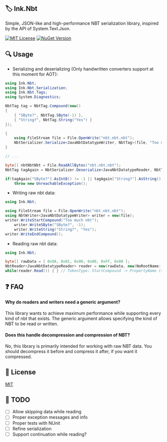 ## 🏷️ Ink.Nbt

Simple, JSON-like and high-performance NBT serialization library, inspired by the API of System.Text.Json.

[![MIT License](https://img.shields.io/badge/License-MIT-green.svg)](https://choosealicense.com/licenses/mit/) [![NuGet Version](https://img.shields.io/nuget/v/Ink.Nbt)](https://www.nuget.org/packages/Ink.Nbt/)
  
## 🔍 Usage

- Serializing and deserializing (Only handwritten converters support at this moment for AOT):
```cs
using Ink.Nbt;
using Ink.Nbt.Serialization;
using Ink.Nbt.Tags;
using System.Diagnostics;

NbtTag tag = NbtTag.Compound(new()
{
    { "SByte?", NbtTag.SByte(-1) },
    { "String?", NbtTag.String("Yes") }
});

{
    using FileStream file = File.OpenWrite("nbt.nbt.nbt");
    NbtSerializer.Serialize<JavaNbtDatatypeWriter, NbtTag>(file, "Too much nbt", tag, NbtTag.TypeInfo);
}

// ...

byte[] nbtNbtNbt = File.ReadAllBytes("nbt.nbt.nbt");
NbtTag tagAgain = NbtSerializer.Deserialize<JavaNbtDatatypeReader, NbtTag>(nbtNbtNbt, NbtTag.TypeInfo);

if(tagAgain["SByte?"].AsInt8() != -1 || tagAgain["String?"].AsString() != "Yes")
    throw new UnreachableException();
```

- Writing raw nbt data:
```cs
using Ink.Nbt;

using FileStream file = File.OpenWrite("nbt.nbt.nbt");
using NbtWriter<JavaNbtDatatypeWriter> writer = new(file);
writer.WriteStartCompound("Too much nbt");
    writer.WriteSByte("SByte?", -1);
    writer.WriteString("String?", "Yes");
writer.WriteEndCompound();
```

- Reading raw nbt data:
```cs
using Ink.Nbt;

byte[] rawData = [ 0x0A, 0x01, 0x00, 0x00, 0xFF, 0x00 ];
NbtReader<JavaNbtDatatypeReader> reader = new(rawData, new(NoRootName: true));
while(reader.Read()) { } // TokenType: StartCompound -> PropertyName (string.Empty) -> SByte (-1) -> EndCompound -> End (return false)
```

## ❓ FAQ

#### Why do readers and writers need a generic argument?

This library wants to achieve maximum performance while supporting every kind of nbt that exists. The generic argument allows specifying the kind of NBT to be read or written.

#### Does this handle decompression and compression of NBT?

No, this library is primarily intended for working with raw NBT data. You should decompress it before and compress it after, if you want it compressed.

## 📜 License

[MIT](https://choosealicense.com/licenses/mit/)


## 📝 TODO

- [ ] Allow skipping data while reading
- [ ] Proper exception messages and info
- [ ] Proper tests with NUnit
- [ ] Refine serialization
- [ ] Support continuation while reading?
